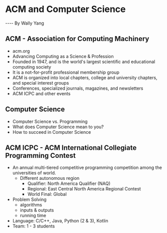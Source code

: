 # ACM and Computer Science

---- By Wally Yang

## ACM - Association for Computing Machinery
  * acm.org
  * Advancing Computing as a Science & Profession
  * Founded in 1947, and is the world's largest scientific and educational computing society
  * It is a not-for-profit professional membership group
  * ACM is organized into local chapters, college and university chapters, and special interest groups
  * Conferences, specialized journals, magazines, and newsletters
  * ACM ICPC and other events

## Computer Science
  * Computer Science vs. Programming
  * What does Computer Science mean to you?
  * How to succeed in Computer Science

## ACM ICPC - ACM International Collegiate Programming Contest
  * An annual multi-tiered competitive programming competition among the universities of world.
      * Different autonomous region
          * Qualifier: North America Qualifier (NAQ)
          * Regional: East Central North America Regional Contest
          * World Final: Global
  * Problem Solving
      * algorithms
      * inputs & outputs
      * running time
  * Language: C/C++, Java, Python (2 & 3), Kotlin
  * Team: 1 - 3 students
